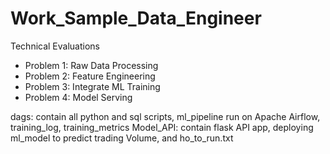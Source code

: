 # Work_Sample_Data_Engineer
Technical Evaluations

- Problem 1: Raw Data Processing
- Problem 2: Feature Engineering
- Problem 3: Integrate ML Training
- Problem 4: Model Serving


dags: contain all python and sql scripts, ml_pipeline run on Apache Airflow, training_log, training_metrics
Model_API: contain flask API app, deploying ml_model to predict trading Volume, and ho_to_run.txt
